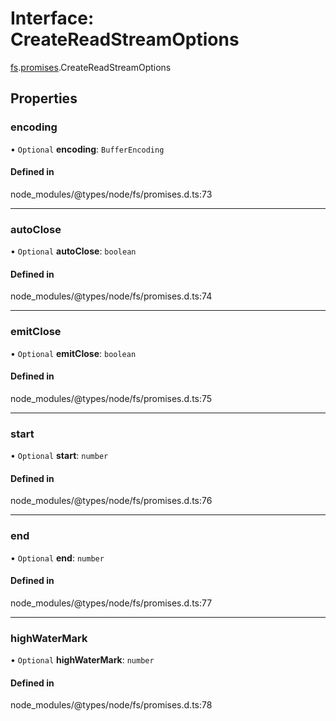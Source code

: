 # Interface: CreateReadStreamOptions

[fs](../modules/fs.md).[promises](../modules/fs.promises.md).CreateReadStreamOptions

## Properties

### encoding

• `Optional` **encoding**: `BufferEncoding`

#### Defined in

node_modules/@types/node/fs/promises.d.ts:73

___

### autoClose

• `Optional` **autoClose**: `boolean`

#### Defined in

node_modules/@types/node/fs/promises.d.ts:74

___

### emitClose

• `Optional` **emitClose**: `boolean`

#### Defined in

node_modules/@types/node/fs/promises.d.ts:75

___

### start

• `Optional` **start**: `number`

#### Defined in

node_modules/@types/node/fs/promises.d.ts:76

___

### end

• `Optional` **end**: `number`

#### Defined in

node_modules/@types/node/fs/promises.d.ts:77

___

### highWaterMark

• `Optional` **highWaterMark**: `number`

#### Defined in

node_modules/@types/node/fs/promises.d.ts:78
